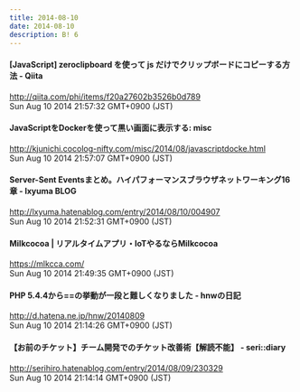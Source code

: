 ```yaml
---
title: 2014-08-10
date: 2014-08-10
description: B! 6
---
```


#### [JavaScript] zeroclipboard を使って js だけでクリップボードにコピーする方法 - Qiita
http://qiita.com/phi/items/f20a27602b3526b0d789<br>
Sun Aug 10 2014 21:57:32 GMT+0900 (JST)<br>


#### JavaScriptをDockerを使って黒い画面に表示する: misc
http://kjunichi.cocolog-nifty.com/misc/2014/08/javascriptdocke.html<br>
Sun Aug 10 2014 21:57:07 GMT+0900 (JST)<br>


#### Server-Sent Eventsまとめ。ハイパフォーマンスブラウザネットワーキング16章 - lxyuma BLOG
http://lxyuma.hatenablog.com/entry/2014/08/10/004907<br>
Sun Aug 10 2014 21:52:31 GMT+0900 (JST)<br>


#### Milkcocoa | リアルタイムアプリ・IoTやるならMilkcocoa
https://mlkcca.com/<br>
Sun Aug 10 2014 21:49:35 GMT+0900 (JST)<br>


#### PHP 5.4.4から==の挙動が一段と難しくなりました - hnwの日記
http://d.hatena.ne.jp/hnw/20140809<br>
Sun Aug 10 2014 21:14:26 GMT+0900 (JST)<br>


#### 【お前のチケット】チーム開発でのチケット改善術【解読不能】 - seri::diary
http://serihiro.hatenablog.com/entry/2014/08/09/230329<br>
Sun Aug 10 2014 21:14:14 GMT+0900 (JST)<br>


